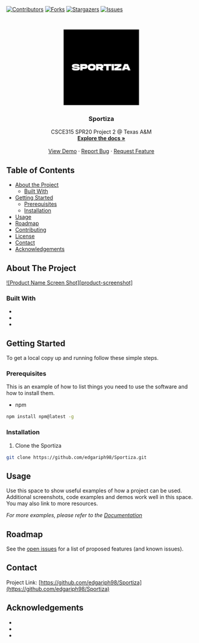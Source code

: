 
<!-- PROJECT SHIELDS -->
<!--
*** I'm using markdown "reference style" links for readability.
*** Reference links are enclosed in brackets [ ] instead of parentheses ( ).
*** See the bottom of this document for the declaration of the reference variables
*** for contributors-url, forks-url, etc. This is an optional, concise syntax you may use.
*** https://www.markdownguide.org/basic-syntax/#reference-style-links
-->
[![Contributors][contributors-shield]][contributors-url]
[![Forks][forks-shield]][forks-url]
[![Stargazers][stars-shield]][stars-url]
[![Issues][issues-shield]][issues-url]



<!-- PROJECT LOGO -->
<br />
<p align="center">
  <a href="https://github.com/edgariph98/Sportiza">
    <img src="html/images/logo.png" alt="Logo" width="200" height="200">
  </a>

  <h3 align="center">Sportiza</h3>

  <p align="center">
    CSCE315 SPR20 Project 2 @ Texas A&M
    <br />
    <a href="https://github.com/edgariph98/Sportiza"><strong>Explore the docs »</strong></a>
    <br />
    <br />
    <a href="https://github.com/edgariph98/Sportiza">View Demo</a>
    ·
    <a href="https://github.com/edgariph98/Sportiza/issues">Report Bug</a>
    ·
    <a href="https://github.com/edgariph98/Sportiza/issues">Request Feature</a>
  </p>
</p>



<!-- TABLE OF CONTENTS -->
## Table of Contents

* [About the Project](#about-the-project)
  * [Built With](#built-with)
* [Getting Started](#getting-started)
  * [Prerequisites](#prerequisites)
  * [Installation](#installation)
* [Usage](#usage)
* [Roadmap](#roadmap)
* [Contributing](#contributing)
* [License](#license)
* [Contact](#contact)
* [Acknowledgements](#acknowledgements)



<!-- ABOUT THE PROJECT -->
## About The Project

[![Product Name Screen Shot][product-screenshot]](https://example.com)



### Built With

* []()
* []()
* []()



<!-- GETTING STARTED -->
## Getting Started

To get a local copy up and running follow these simple steps.

### Prerequisites

This is an example of how to list things you need to use the software and how to install them.
* npm
```sh
npm install npm@latest -g
```

### Installation
 
1. Clone the Sportiza
```sh
git clone https://github.com/edgariph98/Sportiza.git
```



<!-- USAGE EXAMPLES -->
## Usage

Use this space to show useful examples of how a project can be used. Additional screenshots, code examples and demos work well in this space. You may also link to more resources.

_For more examples, please refer to the [Documentation](https://example.com)_



<!-- ROADMAP -->
## Roadmap

See the [open issues](https://github.com/edgariph98/Sportiza/issues) for a list of proposed features (and known issues).



<!-- CONTACT -->
## Contact

Project Link: [https://github.com/edgariph98/Sportiza](https://github.com/edgariph98/Sportiza)



<!-- ACKNOWLEDGEMENTS -->
## Acknowledgements

* []()
* []()
* []()





<!-- MARKDOWN LINKS & IMAGES -->
<!-- https://www.markdownguide.org/basic-syntax/#reference-style-links -->
[contributors-shield]: https://img.shields.io/github/contributors/edgariph98/Sportiza.svg?style=flat-square
[contributors-url]: https://github.com/edgariph98/Sportiza/graphs/contributors
[forks-shield]: https://img.shields.io/github/forks/edgariph98/Sportiza.svg?style=flat-square
[forks-url]: https://github.com/edgariph98/Sportiza/network/members
[stars-shield]: https://img.shields.io/github/stars/edgariph98/Sportiza.svg?style=flat-square
[stars-url]: https://github.com/edgariph98/Sportiza/stargazers
[issues-shield]: https://img.shields.io/github/issues/edgariph98/Sportiza.svg?style=flat-square
[issues-url]: https://github.com/edgariph98/Sportiza/issues
